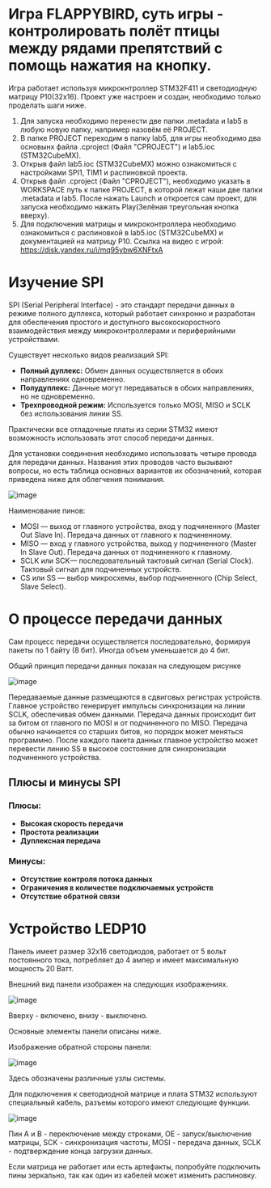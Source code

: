 # Игра FLAPPYBIRD, суть игры - контролировать полёт птицы между рядами препятствий с помощь нажатия на кнопку.
Игра работает используя микрокнтроллер STM32F411 и светодиодную матрицу P10(32х16). Проект уже настроен и создан, необходимо только проделать шаги ниже.
1. Для запуска необходимо перенести две папки .metadata и lab5 в любую новую папку, например назовём её PROJECT.
2. В папке PROJECT переходим в папку lab5, для игры необходимо два основынх файла .cproject (Файл "CPROJECT") и lab5.ioc (STM32CubeMX).
3. Открыв файл lab5.ioc (STM32CubeMX) можно ознакомиться с настройками SPI1, TIM1 и распиновкой проекта.
4. Открыв файл .cproject (Файл "CPROJECT"), необходимо указать в WORKSPACE путь к папке PROJECT, в которой лежат наши две папки .metadata и lab5. После нажать 
   Launch и откроется сам проект, для запуска необходимо нажать Play(Зелёная треугольная кнопка вверху).
5. Для подключения матрицы и микроконтроллера необходимо ознакомиться с распиновкой в lab5.ioc (STM32CubeMX) и документацией на матрицу P10.
Ссылка на видео с игрой: https://disk.yandex.ru/i/mq95ybw6XNFtxA

# Изучение SPI
SPI (Serial Peripheral Interface) - это стандарт передачи данных в режиме полного дуплекса, который работает синхронно и разработан для обеспечения простого и доступного высокоскоростного взаимодействия между микроконтроллерами и периферийными устройствами.

Существует несколько видов реализаций SPI:
- **Полный дуплекс:** Обмен данных осуществляется в обоих направлениях одновременно.
- **Полудуплекс:** Данные могут передаваться в обоих направлениях, но не одновременно.
- **Трехпроводной режим:** Используется только MOSI, MISO и SCLK без использования линии SS.

Практически все отладочные платы из серии STM32 имеют возможность использовать этот способ передачи данных.

Для установки соединения необходимо использовать четыре провода для передачи данных. Названия этих проводов часто вызывают вопросы, но есть таблица основных вариантов их обозначений, которая приведена ниже для облегчения понимания.

![image](https://github.com/GreyRaccoon159/Flappy_Bird/assets/152299663/3b039fbb-b2ba-4d67-b678-f7371cfc2476)


Наименование пинов:
- MOSI — выход от главного устройства, вход у подчиненного (Master Out Slave In). Передача данных от главного к подчиненному.
- MISO — вход у главного устройства, выход у подчиненного (Master In Slave Out). Передача данных от подчиненного к главному.
- SCLK или SCK— последовательный тактовый сигнал (Serial Clock). Тактовый сигнал для подчиненных устройств.
- CS или SS — выбор микросхемы, выбор подчиненного (Chip Select, Slave Select).
  
# О процессе передачи данных
  
Сам процесс передачи осуществляется последовательно, формируя пакеты по 1 байту (8 бит). Иногда объем уменьшается до 4 бит.

Общий принцип передачи данных показан на следующем рисунке

![image](https://github.com/GreyRaccoon159/Flappy_Bird/assets/152299663/2697efaa-88bc-4480-ac85-b457b9d63f5b)

Передаваемые данные размещаются в сдвиговых регистрах устройств. Главное устройство генерирует импульсы синхронизации на линии SCLK, обеспечивая обмен данными. Передача данных происходит бит за битом от главного по MOSI и от подчиненного по MISO. Передача обычно начинается со старших битов, но порядок может меняться программно. После каждого пакета данных главное устройство может перевести линию SS в высокое состояние для синхронизации подчиненного устройства.

## Плюсы и минусы SPI

### Плюсы:
- **Высокая скорость передачи**
- **Простота реализации**
- **Дуплексная передача**

### Минусы:
- **Отсутствие контроля потока данных**
- **Ограничения в количестве подключаемых устройств**
- **Отсутствие обратной связи**

# Устройство LEDP10
Панель имеет размер 32x16 светодиодов, работает от 5 вольт постоянного тока, потребляет до 4 ампер и имеет максимальную мощность 20 Ватт.

Внешний вид панели изображен на следующих изображениях.

![image](https://github.com/GreyRaccoon159/Flappy_Bird/assets/152299663/ff2f5745-aeb6-46fe-8891-1f992e4c7615)

Вверху - включено, внизу - выключено.

Основные элементы панели описаны ниже.

Изображение обратной стороны панели:

![image](https://github.com/GreyRaccoon159/Flappy_Bird/assets/152299663/f44ba25d-da5f-42ae-8664-b8c8c9a650c3)

Здесь обозначены различные узлы системы.

Для подключения к светодиодной матрице и плата STM32 используют специальный кабель, разъемы которого имеют следующие функции.

![image](https://github.com/GreyRaccoon159/Flappy_Bird/assets/152299663/61fd1cc0-15bc-46f3-b9d4-764ab96bb972)

Пин A и B - переключение между строками, OE - запуск/выключение матрицы, SCK - синхронизация частоты, MOSI - передача данных, SCLK - подтверждение конца загрузки данных.

Если матрица не работает или есть артефакты, попробуйте подключить пины зеркально, так как один из кабелей может изменить распиновку.

